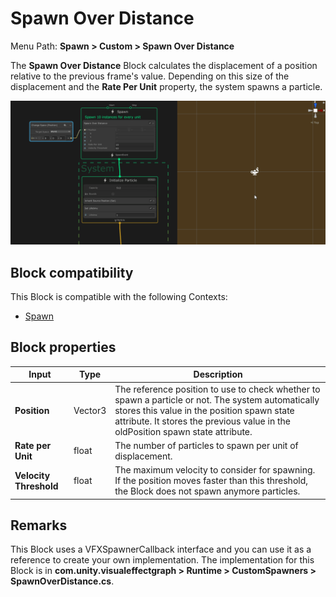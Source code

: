 # Spawn Over Distance

Menu Path: **Spawn > Custom > Spawn Over Distance**

The **Spawn Over Distance** Block calculates the displacement of a position relative to the previous frame's value. Depending on this size of the displacement and the **Rate Per Unit** property, the system spawns a particle.

![](Images/Block-SpawnOverDistanceExample.gif)

## Block compatibility

This Block is compatible with the following Contexts:

- [Spawn](Context-Spawn.md)

## Block properties

| **Input**              | **Type** | **Description**                                              |
| ---------------------- | -------- | ------------------------------------------------------------ |
| **Position**           | Vector3  | The reference position to use to check whether to spawn a particle or not. The system automatically stores this value in the position spawn state attribute. It stores the previous value in the oldPosition spawn state attribute. |
| **Rate per Unit**      | float    | The number of particles to spawn per unit of displacement.   |
| **Velocity Threshold** | float    | The maximum velocity to consider for spawning. If the position moves faster than this threshold, the Block does not spawn anymore particles. |

## Remarks

This Block uses a VFXSpawnerCallback interface and you can use it as a reference to create your own implementation. The implementation for this Block is in **com.unity.visualeffectgraph > Runtime > CustomSpawners > SpawnOverDistance.cs**.
